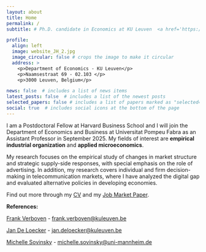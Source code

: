 ```yaml
---
layout: about
title: Home
permalink: /
subtitle: # Ph.D. candidate in Economics at KU Leuven  <a href='https://sites.google.com/view/ioleuven/home'>(IO Group)</a>

profile:
  align: left
  image: website_JH_2.jpg
  image_circular: false # crops the image to make it circular
  address: >
    <p>Department of Economics - KU Leuven</p>
    <p>Naamsestraat 69 - 02.103 </p>
    <p>3000 Leuven, Belgium</p>

news: false  # includes a list of news items
latest_posts: false  # includes a list of the newest posts
selected_papers: false # includes a list of papers marked as "selected={true}"
social: true  # includes social icons at the bottom of the page
---
```


I am a Postdoctoral Fellow at Harvard Business School and I will join the Department of Economics and Business at Universitat Pompeu Fabra as an Assistant Professor in September 2025. My fields of interest are <b>empirical industrial organization</b> and <b>applied microeconomics</b>. 

My research focuses on the empirical study of changes in market structure and strategic supply-side responses, with special emphasis on the role of advertising. In addition, my research covers individual and firm decision-making in telecommunication markets, where I have analyzed the digital gap and evaluated alternative policies in developing economies.

Find out more through my <a href='https://julianhidalgorodriguez.github.io/cv' target='_self'>CV</a> and my <a href='https://julianhidalgorodriguez.github.io/publications' target='_self'>Job Market Paper</a>.

<b>References:</b>

<a href="https://sites.google.com/site/frankverbo/home">Frank Verboven</a> - frank.verboven@kuleuven.be

<a href="https://sites.google.com/site/deloeckerjan/">Jan De Loecker</a> -  jan.deloecker@kuleuven.be

<a href="https://www.vwl.uni-mannheim.de/sovinsky/">Michelle Sovinsky</a> - michelle.sovinsky@uni-mannheim.de


